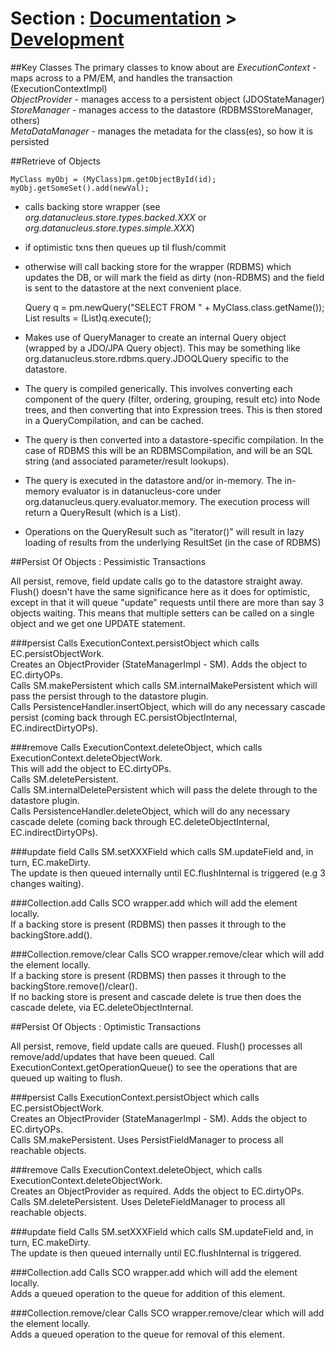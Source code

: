 <head><title>Development : Persistence Process</title></head>

# Section : [Documentation](../index.html) > [Development](index.html)

##Key Classes
The primary classes to know about are
*ExecutionContext* - maps across to a PM/EM, and handles the transaction (ExecutionContextImpl)  
*ObjectProvider* - manages access to a persistent object (JDOStateManager)  
*StoreManager* - manages access to the datastore (RDBMSStoreManager, others)  
*MetaDataManager* - manages the metadata for the class(es), so how it is persisted  

##Retrieve of Objects

    MyClass myObj = (MyClass)pm.getObjectById(id);
    myObj.getSomeSet().add(newVal);

* calls backing store wrapper (see _org.datanucleus.store.types.backed.XXX_ or _org.datanucleus.store.types.simple.XXX_)
* if optimistic txns then queues up til flush/commit
* otherwise will call backing store for the wrapper (RDBMS) which updates the DB, or will mark the field as dirty (non-RDBMS) and the field is sent to the datastore at the next convenient place.


    Query q = pm.newQuery("SELECT FROM " + MyClass.class.getName());
    List<MyClass> results = (List<MyClass>)q.execute();

* Makes use of QueryManager to create an internal Query object (wrapped by a JDO/JPA Query object). This may be something like org.datanucleus.store.rdbms.query.JDOQLQuery specific to 
the datastore.
* The query is compiled generically. This involves converting each component of the query (filter, ordering, grouping, result etc) into Node trees, and then converting that into Expression trees. 
This is then stored in a QueryCompilation, and can be cached.
* The query is then converted into a datastore-specific compilation. In the case of RDBMS this will be an RDBMSCompilation, and will be an SQL string (and associated parameter/result lookups).
* The query is executed in the datastore and/or in-memory. The in-memory evaluator is in datanucleus-core under org.datanucleus.query.evaluator.memory. 
The execution process will return a QueryResult (which is a List).
* Operations on the QueryResult such as "iterator()" will result in lazy loading of results from the underlying ResultSet (in the case of RDBMS)



<a name="pessimistic"/>
##Persist Of Objects : Pessimistic Transactions

All persist, remove, field update calls go to the datastore straight away. 
Flush() doesn't have the same significance here as it does for optimistic, except in that it will queue "update" requests until there are more than say 3 objects waiting.
This means that multiple setters can be called on a single object and we get one UPDATE statement.


###persist
Calls ExecutionContext.persistObject which calls EC.persistObjectWork.  
Creates an ObjectProvider (StateManagerImpl - SM). Adds the object to EC.dirtyOPs.  
Calls SM.makePersistent which calls SM.internalMakePersistent which will pass the persist through to the datastore plugin.  
Calls PersistenceHandler.insertObject, which will do any necessary cascade persist (coming back through EC.persistObjectInternal, EC.indirectDirtyOPs).  


###remove
Calls ExecutionContext.deleteObject, which calls ExecutionContext.deleteObjectWork.  
This will add the object to EC.dirtyOPs.  
Calls SM.deletePersistent.  
Calls SM.internalDeletePersistent which will pass the delete through to the datastore plugin.  
Calls PersistenceHandler.deleteObject, which will do any necessary cascade delete (coming back through EC.deleteObjectInternal, EC.indirectDirtyOPs).  


###update field
Calls SM.setXXXField which calls SM.updateField and, in turn, EC.makeDirty.  
The update is then queued internally until EC.flushInternal is triggered (e.g 3 changes waiting).  


###Collection.add
Calls SCO wrapper.add which will add the element locally.  
If a backing store is present (RDBMS) then passes it through to the backingStore.add().  


###Collection.remove/clear
Calls SCO wrapper.remove/clear which will add the element locally.  
If a backing store is present (RDBMS) then passes it through to the backingStore.remove()/clear().  
If no backing store is present and cascade delete is true then does the cascade delete, via EC.deleteObjectInternal.  


<a name="optimistic"/>
##Persist Of Objects : Optimistic Transactions

All persist, remove, field update calls are queued.
Flush() processes all remove/add/updates that have been queued.
Call ExecutionContext.getOperationQueue() to see the operations that are queued up waiting to flush.


###persist
Calls ExecutionContext.persistObject which calls EC.persistObjectWork.  
Creates an ObjectProvider (StateManagerImpl - SM). Adds the object to EC.dirtyOPs.  
Calls SM.makePersistent. Uses PersistFieldManager to process all reachable objects.  


###remove
Calls ExecutionContext.deleteObject, which calls ExecutionContext.deleteObjectWork.  
Creates an ObjectProvider as required. Adds the object to EC.dirtyOPs.  
Calls SM.deletePersistent. Uses DeleteFieldManager to process all reachable objects.


###update field
Calls SM.setXXXField which calls SM.updateField and, in turn, EC.makeDirty.  
The update is then queued internally until EC.flushInternal is triggered.  


###Collection.add
Calls SCO wrapper.add which will add the element locally.  
Adds a queued operation to the queue for addition of this element.  


###Collection.remove/clear
Calls SCO wrapper.remove/clear which will add the element locally.  
Adds a queued operation to the queue for removal of this element.  


